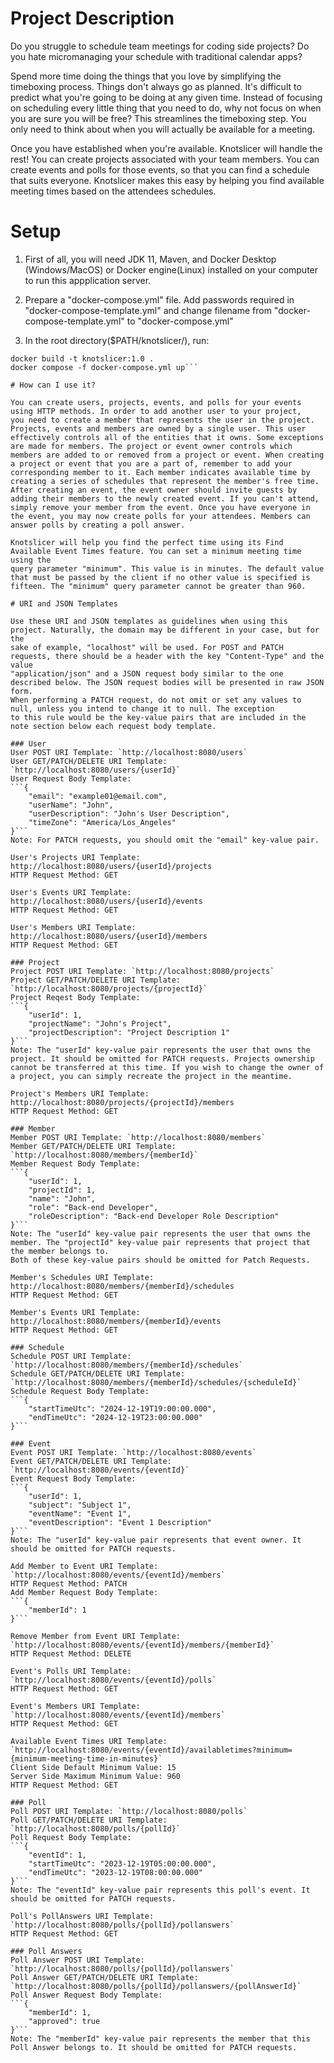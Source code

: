 # Project Description

Do you struggle to schedule team meetings for coding side projects? Do you hate micromanaging your schedule with traditional calendar apps?<br>

Spend more time doing the things that you love by simplifying the timeboxing process. Things don't always go as planned. It's difficult to predict 
what you're going to be doing at any given time. Instead of focusing on scheduling every little thing that you need to do, why not focus on when you are sure 
you will be free? This streamlines the timeboxing step. You only need to think about when you will actually be available for a meeting.

Once you have established when you're available. Knotslicer will handle the rest! You can create projects associated with your team members. You can create events 
and polls for those events, so that you can find a schedule that suits everyone. Knotslicer makes this easy by helping you find available meeting times based on 
the attendees schedules.

# Setup

1. First of all, you will need JDK 11, Maven, and Docker Desktop (Windows/MacOS) or Docker engine(Linux) installed on your computer to run this appplication server.

2. Prepare a "docker-compose.yml" file. Add passwords required in "docker-compose-template.yml" and change filename from "docker-compose-template.yml" to "docker-compose.yml"

3. In the root directory($PATH/knotslicer/), run:
```mvn clean package
docker build -t knotslicer:1.0 .
docker compose -f docker-compose.yml up```

# How can I use it?

You can create users, projects, events, and polls for your events using HTTP methods. In order to add another user to your project,
you need to create a member that represents the user in the project. Projects, events and members are owned by a single user. This user 
effectively controls all of the entities that it owns. Some exceptions are made for members. The project or event owner controls which 
members are added to or removed from a project or event. When creating a project or event that you are a part of, remember to add your 
corresponding member to it. Each member indicates available time by creating a series of schedules that represent the member's free time. 
After creating an event, the event owner should invite guests by adding their members to the newly created event. If you can't attend, 
simply remove your member from the event. Once you have everyone in the event, you may now create polls for your attendees. Members can 
answer polls by creating a poll answer. 

Knotslicer will help you find the perfect time using its Find Available Event Times feature. You can set a minimum meeting time using the 
query parameter "minimum". This value is in minutes. The default value that must be passed by the client if no other value is specified is 
fifteen. The "minimum" query parameter cannot be greater than 960.

# URI and JSON Templates

Use these URI and JSON templates as guidelines when using this project. Naturally, the domain may be different in your case, but for the
sake of example, "localhost" will be used. For POST and PATCH requests, there should be a header with the key "Content-Type" and the value
"application/json" and a JSON request body similar to the one described below. The JSON request bodies will be presented in raw JSON form. 
When performing a PATCH request, do not omit or set any values to null, unless you intend to change it to null. The exception 
to this rule would be the key-value pairs that are included in the note section below each request body template.

### User
User POST URI Template: `http://localhost:8080/users`
User GET/PATCH/DELETE URI Template: `http://localhost:8080/users/{userId}`
User Request Body Template:
```{
    "email": "example01@email.com",
    "userName": "John",
    "userDescription": "John's User Description",
    "timeZone": "America/Los_Angeles"
}```
Note: For PATCH requests, you should omit the "email" key-value pair.

User's Projects URI Template: http://localhost:8080/users/{userId}/projects
HTTP Request Method: GET

User's Events URI Template: http://localhost:8080/users/{userId}/events
HTTP Request Method: GET

User's Members URI Template: http://localhost:8080/users/{userId}/members
HTTP Request Method: GET

### Project
Project POST URI Template: `http://localhost:8080/projects`
Project GET/PATCH/DELETE URI Template: `http://localhost:8080/projects/{projectId}` 
Project Reqest Body Template:
```{
    "userId": 1,
    "projectName": "John's Project",
    "projectDescription": "Project Description 1"
}```
Note: The "userId" key-value pair represents the user that owns the project. It should be omitted for PATCH requests. Projects ownership 
cannot be transferred at this time. If you wish to change the owner of a project, you can simply recreate the project in the meantime.

Project's Members URI Template: http://localhost:8080/projects/{projectId}/members
HTTP Request Method: GET

### Member
Member POST URI Template: `http://localhost:8080/members`
Member GET/PATCH/DELETE URI Template: `http://localhost:8080/members/{memberId}`
Member Request Body Template:
```{ 
    "userId": 1,
    "projectId": 1,
    "name": "John",
    "role": "Back-end Developer",
    "roleDescription": "Back-end Developer Role Description"
}```
Note: The "userId" key-value pair represents the user that owns the member. The "projectId" key-value pair represents that project that the member belongs to. 
Both of these key-value pairs should be omitted for Patch Requests.

Member's Schedules URI Template: http://localhost:8080/members/{memberId}/schedules
HTTP Request Method: GET

Member's Events URI Template: http://localhost:8080/members/{memberId}/events
HTTP Request Method: GET

### Schedule
Schedule POST URI Template: `http://localhost:8080/members/{memberId}/schedules`
Schedule GET/PATCH/DELETE URI Template: `http://localhost:8080/members/{memberId}/schedules/{scheduleId}`
Schedule Request Body Template: 
```{ 
    "startTimeUtc": "2024-12-19T19:00:00.000",
    "endTimeUtc": "2024-12-19T23:00:00.000"
}```

### Event
Event POST URI Template: `http://localhost:8080/events`
Event GET/PATCH/DELETE URI Template: `http://localhost:8080/events/{eventId}`
Event Request Body Template: 
```{
    "userId": 1,
    "subject": "Subject 1",
    "eventName": "Event 1",
    "eventDescription": "Event 1 Description"
}```
Note: The "userId" key-value pair represents that event owner. It should be omitted for PATCH requests.

Add Member to Event URI Template: `http://localhost:8080/events/{eventId}/members`
HTTP Request Method: PATCH
Add Member Request Body Template: 
```{
    "memberId": 1
}```

Remove Member from Event URI Template: `http://localhost:8080/events/{eventId}/members/{memberId}`
HTTP Request Method: DELETE

Event's Polls URI Template: `http://localhost:8080/events/{eventId}/polls`
HTTP Request Method: GET

Event's Members URI Template: `http://localhost:8080/events/{eventId}/members`
HTTP Request Method: GET

Available Event Times URI Template: `http://localhost:8080/events/{eventId}/availabletimes?minimum={minimum-meeting-time-in-minutes}`
Client Side Default Minimum Value: 15
Server Side Maximum Minimum Value: 960
HTTP Request Method: GET

### Poll
Poll POST URI Template: `http://localhost:8080/polls`
Poll GET/PATCH/DELETE URI Template: `http://localhost:8080/polls/{pollId}`
Poll Request Body Template: 
```{
    "eventId": 1,
    "startTimeUtc": "2023-12-19T05:00:00.000",
    "endTimeUtc": "2023-12-19T08:00:00.000"
}```
Note: The "eventId" key-value pair represents this poll's event. It should be omitted for PATCH requests.

Poll's PollAnswers URI Template: `http://localhost:8080/polls/{pollId}/pollanswers`
HTTP Request Method: GET

### Poll Answers
Poll Answer POST URI Template: `http://localhost:8080/polls/{pollId}/pollanswers`
Poll Answer GET/PATCH/DELETE URI Template: `http://localhost:8080/polls/{pollId}/pollanswers/{pollAnswerId}`
Poll Answer Request Body Template: 
```{
    "memberId": 1,
    "approved": true
}```
Note: The "memberId" key-value pair represents the member that this Poll Answer belongs to. It should be omitted for PATCH requests.
